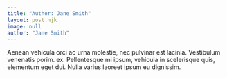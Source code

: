 ```yaml
---
title: "Author: Jane Smith"
layout: post.njk
image: null
author: "Jane Smith"
---
```


Aenean vehicula orci ac urna molestie, nec pulvinar est lacinia. Vestibulum venenatis porim. ex. Pellentesque mi ipsum, vehicula in scelerisque quis, elementum eget dui. Nulla varius laoreet ipsum eu dignissim.
